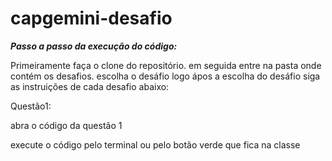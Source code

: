 # capgemini-desafio

**_Passo a passo da execução do código:_**

Primeiramente faça o clone do repositório.
em seguida entre na pasta onde contém os desafios.
escolha o desáfio
logo ápos a escolha do desáfio siga as instruições de cada desafio abaixo:

Questão1:
<p>abra o código da questão 1<p>
<p>execute o código pelo terminal ou pelo botão verde que fica na classe<p>

